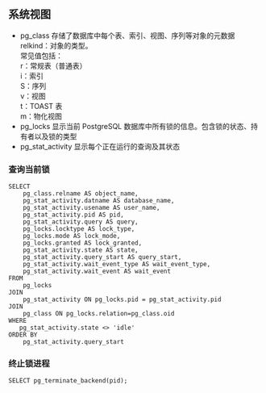 ## 系统视图
- pg_class
  存储了数据库中每个表、索引、视图、序列等对象的元数据  
  relkind：对象的类型。  
  常见值包括：  
  r：常规表（普通表）  
  i：索引  
  S：序列  
  v：视图  
  t：TOAST 表  
  m：物化视图  
- pg_locks
 显示当前 PostgreSQL 数据库中所有锁的信息。包含锁的状态、持有者以及锁的类型
- pg_stat_activity
  显示每个正在运行的查询及其状态
  
### 查询当前锁
```
SELECT
    pg_class.relname AS object_name,
    pg_stat_activity.datname AS database_name,
    pg_stat_activity.usename AS user_name,
    pg_stat_activity.pid AS pid,
    pg_stat_activity.query AS query,
    pg_locks.locktype AS lock_type,
    pg_locks.mode AS lock_mode,
    pg_locks.granted AS lock_granted,
    pg_stat_activity.state AS state,
    pg_stat_activity.query_start AS query_start,
    pg_stat_activity.wait_event_type AS wait_event_type,
    pg_stat_activity.wait_event AS wait_event
FROM
    pg_locks
JOIN
    pg_stat_activity ON pg_locks.pid = pg_stat_activity.pid
JOIN 
    pg_class ON pg_locks.relation=pg_class.oid
WHERE 
   pg_stat_activity.state <> 'idle' 
ORDER BY
    pg_stat_activity.query_start
```
### 终止锁进程
```
SELECT pg_terminate_backend(pid);
```
